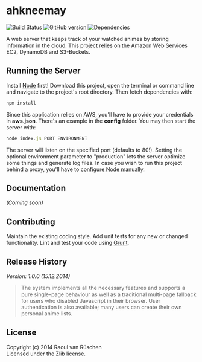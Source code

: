 # ahkneemay 
[![Build Status](https://travis-ci.org/vanruesc/ahkneemay.svg?branch=master)](https://travis-ci.org/vanruesc/ahkneemay) 
[![GitHub version](https://badge.fury.io/gh/vanruesc%2Fahkneemay.svg)](http://badge.fury.io/gh/vanruesc%2Fahkneemay) 
[![Dependencies](https://david-dm.org/vanruesc/ahkneemay.svg?branch=master)](https://david-dm.org/vanruesc/ahkneemay)

A web server that keeps track of your watched animes by storing information in the cloud. 
This project relies on the Amazon Web Services EC2, DynamoDB and S3-Buckets.

## Running the Server

Install [Node](http://nodejs.org/) first! Download this project, open the terminal or 
command line and navigate to the project's root directory. Then fetch dependencies with:

```javascript
npm install
```

Since this application relies on AWS, you'll have to provide your credentials in __aws.json__. 
There's an example in the __config__ folder. You may then start the server with:

```javascript
node index.js PORT ENVIRONMENT
```

The server will listen on the specified port (defaults to 80!). 
Setting the optional environment parameter to "production" lets the server optimize some things and generate log files. 
In case you wish to run this project behind a proxy, you'll have to [configure Node manually](http://jjasonclark.com/how-to-setup-node-behind-web-proxy).

## Documentation
_(Coming soon)_

## Contributing
Maintain the existing coding style. Add unit tests for any new or changed functionality. Lint and test your code using [Grunt](http://gruntjs.com/).

## Release History
_Version: 1.0.0 (15.12.2014)_
> The system implements all the necessary features and supports a pure single-page behaviour 
> as well as a traditional multi-page fallback for users who disabled Javascript in their browser. 
> User authentication is also available; many users can create their own personal anime lists.

## License
Copyright (c) 2014 Raoul van Rüschen  
Licensed under the Zlib license.
